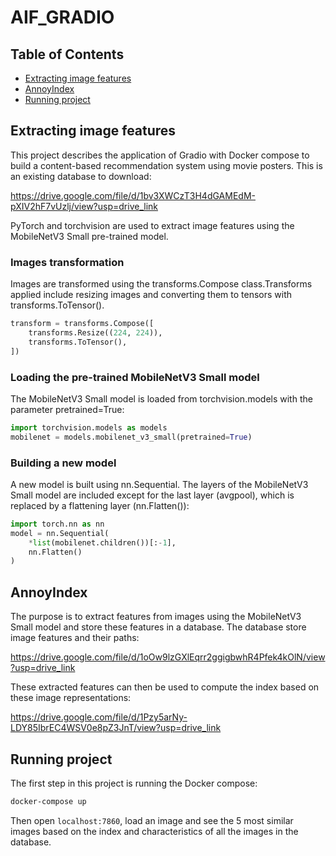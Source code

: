 # AIF_GRADIO


## Table of Contents
- [Extracting image features](#Extracting-image-features)
- [AnnoyIndex](#AnnoyIndex)
- [Running project](#Running-project)


## Extracting image features
This project describes the application of Gradio with Docker compose to build a content-based recommendation system using movie posters. This is an existing database to download:

https://drive.google.com/file/d/1bv3XWCzT3H4dGAMEdM-pXIV2hF7vUzlj/view?usp=drive_link

PyTorch and torchvision are used to extract image features using the MobileNetV3 Small pre-trained model. 

### Images transformation

Images are transformed using the transforms.Compose class.Transforms applied include resizing images and converting them to tensors with transforms.ToTensor().

```python 
transform = transforms.Compose([
    transforms.Resize((224, 224)),
    transforms.ToTensor(),
])
```
### Loading the pre-trained MobileNetV3 Small model

The MobileNetV3 Small model is loaded from torchvision.models with the parameter pretrained=True:

```python 
import torchvision.models as models
mobilenet = models.mobilenet_v3_small(pretrained=True)
```

### Building a new model

A new model is built using nn.Sequential. The layers of the MobileNetV3 Small model are included except for the last layer (avgpool), which is replaced by a flattening layer (nn.Flatten()):

```python 
import torch.nn as nn
model = nn.Sequential(
    *list(mobilenet.children())[:-1],  
    nn.Flatten() 
)
```

## AnnoyIndex

The purpose is to extract features from images using the MobileNetV3 Small model and store these features in a database. The database store image features and their paths:

https://drive.google.com/file/d/1oOw9lzGXlEqrr2ggigbwhR4Pfek4kOlN/view?usp=drive_link

These extracted features can then be used to compute the index based on these image representations:

https://drive.google.com/file/d/1Pzy5arNy-LDY85IbrEC4WSV0e8pZ3JnT/view?usp=drive_link

## Running project

The first step in this project is running the Docker compose:

```bash
docker-compose up
```

Then open `localhost:7860`, load an image and see the 5 most similar images based on the index and characteristics of all the images in the database. 





